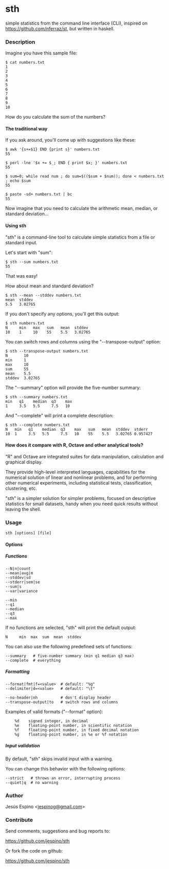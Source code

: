sth
===

simple statistics from the command line interface (CLI), inspired on https://github.com/nferraz/st, but written in haskell.

### Description

Imagine you have this sample file:

    $ cat numbers.txt
    1
    2
    3
    4
    5
    6
    7
    8
    9
    10

How do you calculate the sum of the numbers?

#### The traditional way

If you ask around, you'll come up with suggestions like these:

    $ awk '{s+=$1} END {print s}' numbers.txt
    55

    $ perl -lne '$x += $_; END { print $x; }' numbers.txt
    55

    $ sum=0; while read num ; do sum=$(($sum + $num)); done < numbers.txt ; echo $sum
    55

    $ paste -sd+ numbers.txt | bc
    55

Now imagine that you need to calculate the arithmetic mean, median,
or standard deviation...


#### Using sth

"sth" is a command-line tool to calculate simple statistics from a
file or standard input.

Let's start with "sum":

    $ sth --sum numbers.txt
    55

That was easy!

How about mean and standard deviation?

    $ sth --mean --stddev numbers.txt
    mean  stddev
    5.5   3.02765

If you don't specify any options, you'll get this output:

    $ sth numbers.txt
    N     min   max   sum   mean  stddev
    10    1     10    55    5.5   3.02765

You can switch rows and columns using the "--transpose-output" option:

    $ sth --transpose-output numbers.txt
    N       10
    min     1
    max     10
    sum     55
    mean    5.5
    stddev  3.02765

The "--summary" option will provide the five-number summary:

    $ sth --summary numbers.txt
    min   q1    median  q3    max
    1     3.5   5.5     7.5   10

And "--complete" will print a complete description:

    $ sth --complete numbers.txt
    N   min   q1    median  q3    max   sum   mean  stddev  stderr
    10  1     3.5   5.5     7.5   10    55    5.5   3.02765 0.957427

#### How does it compare with R, Octave and other analytical tools?

"R" and Octave are integrated suites for data manipulation, calculation
and graphical display.

They provide high-level interpreted languages, capabilities for the
numerical solution of linear and nonlinear problems, and for
performing other numerical experiments, including statistical tests,
classification, clustering, etc.

"sth" is a simpler solution for simpler problems, focused on descriptive
statistics for small datasets, handy when you need quick results
without leaving the shell.


### Usage

    sth [options] [file]

#### Options

##### Functions

    --N|n|count
    --mean|avg|m
    --stddev|sd
    --stderr|sem|se
    --sum|s
    --var|variance

    --min
    --q1
    --median
    --q3
    --max

If no functions are selected, "sth" will print the default output:

    N     min  max  sum  mean  stddev

You can also use the following predefined sets of functions:

    --summary   # five-number summary (min q1 median q3 max)
    --complete  # everything

##### Formatting

    --format|fmt|f=<value>  # default: "%g"
    --delimiter|d=<value>   # default: "\t"

    --no-header|nh          # don't display header
    --transpose-output|to   # switch rows and columns

Examples of valid formats ("--format" option):

        %d    signed integer, in decimal
        %e    floating-point number, in scientific notation
        %f    floating-point number, in fixed decimal notation
        %g    floating-point number, in %e or %f notation

##### Input validation

By default, "sth" skips invalid input with a warning.

You can change this behavior with the following options:

    --strict   # throws an error, interrupting process
    --quiet|q  # no warning

### Author

Jesús Espino <<jespinog@gmail.com>>

### Contribute

Send comments, suggestions and bug reports to:

https://github.com/jespino/sth

Or fork the code on github:

https://github.com/jespino/sth
